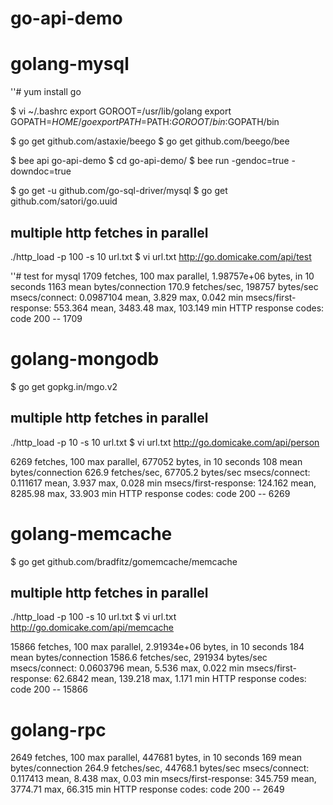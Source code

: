 # go-api-demo

# golang-mysql

''# yum install go

$ vi ~/.bashrc
export GOROOT=/usr/lib/golang
export GOPATH=$HOME/go
export PATH=$PATH:$GOROOT/bin:$GOPATH/bin


$ go get github.com/astaxie/beego
$ go get github.com/beego/bee


$ bee api go-api-demo
$ cd go-api-demo/
$ bee run -gendoc=true -downdoc=true


$ go get -u github.com/go-sql-driver/mysql
$ go get github.com/satori/go.uuid


## multiple http fetches in parallel
./http_load -p 100 -s 10 url.txt
$ vi url.txt
http://go.domicake.com/api/test

''# test for mysql
1709 fetches, 100 max parallel, 1.98757e+06 bytes, in 10 seconds
1163 mean bytes/connection
170.9 fetches/sec, 198757 bytes/sec
msecs/connect: 0.0987104 mean, 3.829 max, 0.042 min
msecs/first-response: 553.364 mean, 3483.48 max, 103.149 min
HTTP response codes:
  code 200 -- 1709


# golang-mongodb

$ go get gopkg.in/mgo.v2

## multiple http fetches in parallel
./http_load -p 10 -s 10 url.txt
$ vi url.txt
http://go.domicake.com/api/person

6269 fetches, 100 max parallel, 677052 bytes, in 10 seconds
108 mean bytes/connection
626.9 fetches/sec, 67705.2 bytes/sec
msecs/connect: 0.111617 mean, 3.937 max, 0.028 min
msecs/first-response: 124.162 mean, 8285.98 max, 33.903 min
HTTP response codes:
  code 200 -- 6269


# golang-memcache
$ go get github.com/bradfitz/gomemcache/memcache

## multiple http fetches in parallel
./http_load -p 100 -s 10 url.txt
$ vi url.txt
http://go.domicake.com/api/memcache

15866 fetches, 100 max parallel, 2.91934e+06 bytes, in 10 seconds
184 mean bytes/connection
1586.6 fetches/sec, 291934 bytes/sec
msecs/connect: 0.0603796 mean, 5.536 max, 0.022 min
msecs/first-response: 62.6842 mean, 139.218 max, 1.171 min
HTTP response codes:
  code 200 -- 15866


# golang-rpc

2649 fetches, 100 max parallel, 447681 bytes, in 10 seconds
169 mean bytes/connection
264.9 fetches/sec, 44768.1 bytes/sec
msecs/connect: 0.117413 mean, 8.438 max, 0.03 min
msecs/first-response: 345.759 mean, 3774.71 max, 66.315 min
HTTP response codes:
  code 200 -- 2649
